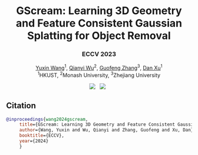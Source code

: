 <p align="center">
<h1 align="center"><strong>GScream: Learning 3D Geometry and Feature Consistent Gaussian Splatting for Object Removal</strong></h1>
<h3 align="center">ECCV 2023</h3>

<p align="center">
    <a href="https://w-ted.github.io/">Yuxin Wang</a><sup>1</sup>,</span>
    <a href="https://wuqianyi.top/">Qianyi Wu</a><sup>2</sup>,
    <a href="http://www.cad.zju.edu.cn/home/gfzhang/">Guofeng Zhang</a><sup>3</sup>,
    <a href="https://www.danxurgb.net/">Dan Xu</a><sup>1</sup>
    <br>
        <sup>1</sup>HKUST,
        <sup>2</sup>Monash University,
        <sup>3</sup>Zhejiang University
</p>

<div align="center">
    <a href=https://arxiv.org/abs/2404.13679><img src='https://img.shields.io/badge/arXiv-2404.13679-b31b1b.svg'></a>  
    <a href='https://w-ted.github.io/publications/gscream/'><img src='https://img.shields.io/badge/Project-Page-Green'></a>  
</div>
</p>

## Citation

```BibTeX
@inproceedings{wang2024gscream,
     title={GScream: Learning 3D Geometry and Feature Consistent Gaussian Splatting for Object Removal},
     author={Wang, Yuxin and Wu, Qianyi and Zhang, Guofeng and Xu, Dan},
     booktitle={ECCV},
     year={2024}
     }
```
